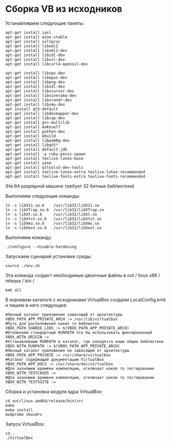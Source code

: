 ﻿# Сборка VB из исходников

Устанавливаем следующие пакеты:

    apt-get install iasl
	apt-get install wine-stable
	apt-get install xsltproc
	apt-get install libxml2
	apt-get install libxml2-dev
	apt-get install libidl-dev
    apt-get install libssl-dev
    apt-get install libcurl4-openssl-dev

	apt-get install libvpx-dev
	apt-get install libopus-dev
	apt-get install libpng-dev
	apt-get install libsdl-dev
	apt-get install libxcursor-dev
	apt-get install libxinerama-dev
	apt-get install libxrandr-dev
	apt-get install libxmu-dev
	apt install qt5-default
	apt-get install libdevmapper-dev
	apt-get install libcap-dev
	apt-get install g++-multilib
	apt-get install makeself
	apt-get install puthon-dev
	apt-get install kbuild
	apt-get install libpam0g-dev
	apt-get install libqt5*
	apt-get install default-jdk
	apt-get install -y ruby-posix-spawn
	apt-get install texlive-latex-base
	apt-get install yasm
	apt-get install qttools5-dev-tools
	apt-get install texlive-latex-extra texlive-latex-recommended
	apt-get install texlive-fonts-extra texlive-fonts-recommended

(На 64 разрядной машине требует 32 битные библиотеки)

Выполняем следующие команды:

	ln -s libX11.so.6    /usr/lib32/libX11.so 
	ln -s libXTrap.so.6  /usr/lib32/libXTrap.so 
	ln -s libXt.so.6     /usr/lib32/libXt.so 
	ln -s libXtst.so.6   /usr/lib32/libXtst.so
	ln -s libXmu.so.6    /usr/lib32/libXmu.so
	ln -s libXext.so.6   /usr/lib32/libXext.so

Выполняем команду:

	./configure --disable-hardening 

Запускаем сценарий установки среды:

	source ./env.sh

Эта команда создаст необходимые двоичные файлы в out / linux.x86 / release / bin /

	kmk all

В корневом каталоге с исходниками VirtualBox создаем LocalConfig.kmk и пишем в него следующее:

    #Личный каталог приложения зависящий от архитектуры
    VBOX_PATH_APP_PRIVATE_ARCH := /usr/lib/virtualbox
    #Путь для расположения каких то библиотек
    VBOX_PATH_SHARED_LIBS := $(VBOX_PATH_APP_PRIVATE_ARCH)
    #Отключаем стандартный RUNPATH что бы использовать фиксированный
    VBOX_WITH_ORIGIN :=
    #Устанавливаем RUNPATH в каталог, где находятся наши общие библиотеки
    VBOX_WITH_RUNPATH := $(VBOX_PATH_APP_PRIVATE_ARCH)
    #Личный каталог приложения не зависящий от архитектуры
    VBOX_PATH_APP_PRIVATE := /usr/share/virtualbox
    #Каталог содержащий документацию VirtualBox
    VBOX_PATH_APP_DOCS := /usr/share/doc/virtualbox
    #Для экономии времени компиляции, отключает какое то тестирование
    VBOX_WITH_TESTCASES :=
    #Для экономии времени компиляции, отключает какое то тестирование
    VBOX_WITH_TESTSUITE :=

Сборка и установка модуля ядра VirtualBox:

	cd out/linux.amd64/release/bin/src
	make
	make install
	modprobe vboxdrv

Запуск VirtualBox:
	
	cd..
	./VirtualBox